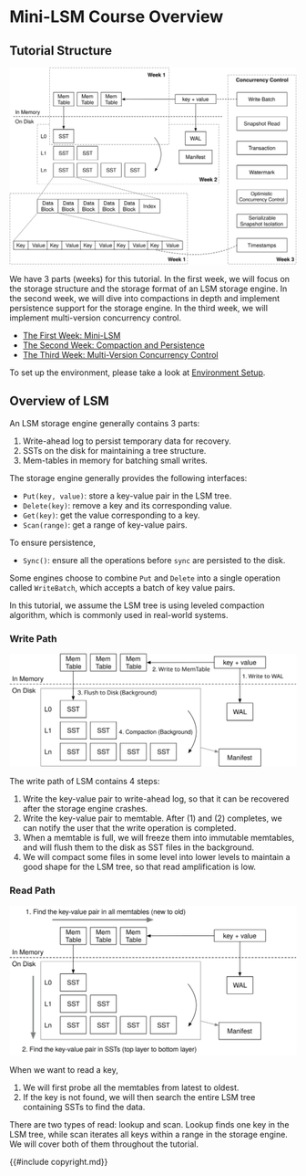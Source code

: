 # Mini-LSM Course Overview

## Tutorial Structure

![Tutorial Overview](lsm-tutorial/00-full-overview.svg)

We have 3 parts (weeks) for this tutorial. In the first week, we will focus on the storage structure and the storage format of an LSM storage engine. In the second week, we will dive into compactions in depth and implement persistence support for the storage engine. In the third week, we will implement multi-version concurrency control.

* [The First Week: Mini-LSM](./week1-overview.md)
* [The Second Week: Compaction and Persistence](./week2-overview.md)
* [The Third Week: Multi-Version Concurrency Control](./week3-overview.md)

To set up the environment, please take a look at [Environment Setup](./00-get-started.md).

## Overview of LSM

An LSM storage engine generally contains 3 parts:

1. Write-ahead log to persist temporary data for recovery.
2. SSTs on the disk for maintaining a tree structure.
3. Mem-tables in memory for batching small writes.

The storage engine generally provides the following interfaces:

* `Put(key, value)`: store a key-value pair in the LSM tree.
* `Delete(key)`: remove a key and its corresponding value.
* `Get(key)`: get the value corresponding to a key.
* `Scan(range)`: get a range of key-value pairs.

To ensure persistence,

* `Sync()`: ensure all the operations before `sync` are persisted to the disk.

Some engines choose to combine `Put` and `Delete` into a single operation called `WriteBatch`, which accepts a batch
of key value pairs.

In this tutorial, we assume the LSM tree is using leveled compaction algorithm, which is commonly used in real-world
systems.

### Write Path

![Write Path](lsm-tutorial/00-lsm-write-flow.svg)

The write path of LSM contains 4 steps:

1. Write the key-value pair to write-ahead log, so that it can be recovered after the storage engine crashes.
2. Write the key-value pair to memtable. After (1) and (2) completes, we can notify the user that the write operation
   is completed.
3. When a memtable is full, we will freeze them into immutable memtables, and will flush them to the disk as SST files in the background.
4. We will compact some files in some level into lower levels to maintain a good shape for the LSM tree, so that read
   amplification is low.

### Read Path

![Read Path](lsm-tutorial/00-lsm-read-flow.svg)

When we want to read a key,

1. We will first probe all the memtables from latest to oldest.
2. If the key is not found, we will then search the entire LSM tree containing SSTs to find the data.

There are two types of read: lookup and scan. Lookup finds one key in the LSM tree, while scan iterates all keys within a range in the storage engine. We will cover both of them throughout the tutorial.

{{#include copyright.md}}
